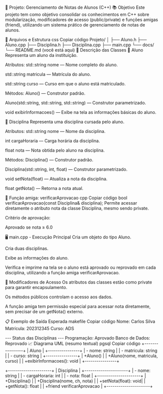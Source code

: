 📁 Projeto: Gerenciamento de Notas de Alunos (C++)
📚 Objetivo
Este projeto tem como objetivo consolidar os conhecimentos em C++ sobre modularização, modificadores de acesso (public/private) e funções amigas (friend), utilizando um sistema prático de gerenciamento de notas de alunos.

🧩 Arquivos e Estrutura
css
Copiar código
Projeto/
│
├── Aluno.h
├── Aluno.cpp
├── Disciplina.h
├── Disciplina.cpp
├── main.cpp
└── docs/
    └── README.md (você está aqui)
📘 Descrição das Classes
🔹 Aluno
Representa um aluno da instituição.

Atributos:
std::string nome — Nome completo do aluno.

std::string matricula — Matrícula do aluno.

std::string curso — Curso em que o aluno está matriculado.

Métodos:
Aluno() — Construtor padrão.

Aluno(std::string, std::string, std::string) — Construtor parametrizado.

void exibirInformacoes() — Exibe na tela as informações básicas do aluno.

🔹 Disciplina
Representa uma disciplina cursada pelo aluno.

Atributos:
std::string nome — Nome da disciplina.

int cargaHoraria — Carga horária da disciplina.

float nota — Nota obtida pelo aluno na disciplina.

Métodos:
Disciplina() — Construtor padrão.

Disciplina(std::string, int, float) — Construtor parametrizado.

void setNota(float) — Atualiza a nota da disciplina.

float getNota() — Retorna a nota atual.

🔸 Função amiga: verificarAprovacao
cpp
Copiar código
bool verificarAprovacao(const Disciplina& disciplina);
Permite acessar diretamente o atributo nota da classe Disciplina, mesmo sendo private.

Critério de aprovação:

Aprovado se nota ≥ 6.0

🖥️ main.cpp - Execução Principal
Cria um objeto do tipo Aluno.

Cria duas disciplinas.

Exibe as informações do aluno.

Verifica e imprime na tela se o aluno está aprovado ou reprovado em cada disciplina, utilizando a função amiga verificarAprovacao.

🔐 Modificadores de Acesso
Os atributos das classes estão como private para garantir encapsulamento.

Os métodos públicos controlam o acesso aos dados.

A função amiga tem permissão especial para acessar nota diretamente, sem precisar de um getNota() externo.

📋 Exemplo de Saída Esperada
makefile
Copiar código
Nome: Carlos Silva
Matrícula: 202312345
Curso: ADS

--- Status das Disciplinas ---
Programação: Aprovado
Banco de Dados: Reprovado
📈 Diagrama UML (resumo textual)
pgsql
Copiar código
+----------------+
|     Aluno      |
+----------------+
| - nome: string |
| - matricula: string |
| - curso: string |
+----------------+
| +Aluno()       |
| +Aluno(nome, matricula, curso) |
| +exibirInformacoes(): void     |
+----------------+

+----------------------+
|     Disciplina       |
+----------------------+
| - nome: string       |
| - cargaHoraria: int  |
| - nota: float        |
+----------------------+
| +Disciplina()        |
| +Disciplina(nome, ch, nota) |
| +setNota(float): void|
| +getNota(): float    |
| +friend verificarAprovacao |
+----------------------+